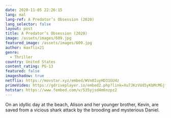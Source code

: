 ```yaml
---
date: 2020-11-05 22:26:15
lang: mal
lang-ref: A Predator’s Obsession (2020)
lang_selector: false
layout: post
title: A Predator’s Obsession (2020)
image: /assets/images/609.jpg
featured_image: /assets/images/609.jpg
author: maxflix21
genre:
  - Thriller
country: United States
content_rating: PG-13
featured: false
imageshadow: true
netflix: https://movstar.xyz/embed/WVn8IuyHD31GU4z
primeVideo: https://gdriveplayer.io/embed2.php?link=Xu7JKzVUd5yKbMcMGjfU9gTFy%252BsnqFoSyoEaFu6Wv%252FTjNB01mYxMBFyxyck4Wv7Scqrjzvk5knQEMlko6WKKtZPvd64%252BSPAwC3oEt5X0mvv0fFIlWmYVdBzoFJenyoO%252BtHibn6rwQL3AsYREZQ71EcDyXa2RoMrETS1nAIwx3xNnsMozKEeVAzVUvObv7z6ss%253D
hotstar: https://www.fembed.com/v/535yjsd4m6nzpz2
---
```

On an idyllic day at the beach, Alison and her younger brother, Kevin, are saved from a vicious shark attack by the brooding and mysterious Daniel.